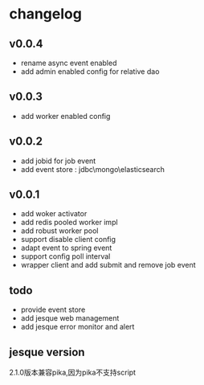 # changelog
## v0.0.4
- rename async event enabled
- add admin enabled config for relative dao

## v0.0.3
- add worker enabled config

## v0.0.2
- add jobid for job event
- add event store : jdbc\mongo\elasticsearch

## v0.0.1
- add woker activator
- add redis pooled worker impl
- add robust worker pool
- support disable client config
- adapt event to spring event
- support config poll interval
- wrapper client and add submit and remove job event

## todo
- provide event store
- add jesque web management
- add jesque error monitor and alert

## jesque version
2.1.0版本兼容pika,因为pika不支持script
